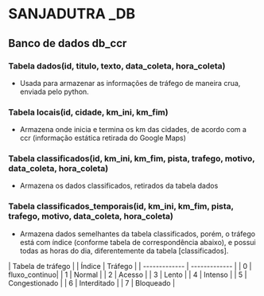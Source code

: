 # SANJADUTRA _DB

## Banco de dados db_ccr

### Tabela dados(id, titulo, texto, data_coleta, hora_coleta)
- Usada para armazenar as informações de tráfego de maneira crua, enviada pelo python.

### Tabela locais(id, cidade, km_ini, km_fim)
- Armazena onde inicia e termina os km das cidades, de acordo com a ccr (informação estática retirada do Google Maps)

### Tabela classificados(id, km_ini, km_fim, pista, trafego, motivo, data_coleta, hora_coleta)
- Armazena os dados classificados, retirados da tabela dados

### Tabela classificados_temporais(id, km_ini, km_fim, pista, trafego, motivo, data_coleta, hora_coleta)
- Armazena dados semelhantes da tabela classificados, porém, o tráfego está com índice (conforme tabela de correspondência abaixo), e possui todas as horas do dia, diferentemente da tabela [classificados].

|       Tabela de tráfego       |
| Índice        | Tráfego       | 
| ------------- | ------------- | 
| 0             | fluxo_continuo| 
| 1             | Normal        | 
| 2             | Acesso        | 
| 3             | Lento         | 
| 4             | Intenso       |
| 5             | Congestionado |
| 6             | Interditado   |
| 7             | Bloqueado     |